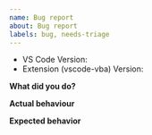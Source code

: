 ```yaml
---
name: Bug report
about: Bug report
labels: bug, needs-triage
---
```


- VS Code Version:
- Extension (vscode-vba) Version:

**What did you do?**

**Actual behaviour**

**Expected behavior**

